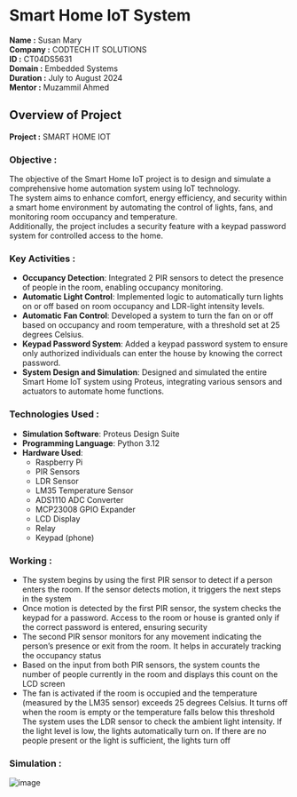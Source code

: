 # Smart Home IoT System

**Name :** Susan Mary  
**Company :** CODTECH IT SOLUTIONS  
**ID :** CT04DS5631  
**Domain :** Embedded Systems  
**Duration :** July to August 2024  
**Mentor :** Muzammil Ahmed  
 
## Overview of Project

**Project :** SMART HOME IOT

### Objective : 
The objective of the Smart Home IoT project is to design and simulate a comprehensive home automation system using IoT technology.  
The system aims to enhance comfort, energy efficiency, and security within a smart home environment by automating the control of lights, fans, and monitoring room occupancy and temperature.  
Additionally, the project includes a security feature with a keypad password system for controlled access to the home.

### Key Activities :
- **Occupancy Detection**: Integrated 2 PIR sensors to detect the presence of people in the room, enabling occupancy monitoring. 
- **Automatic Light Control**: Implemented logic to automatically turn lights on or off based on room occupancy and LDR-light intensity levels.
- **Automatic Fan Control**: Developed a system to turn the fan on or off based on occupancy and room temperature, with a threshold set at 25 degrees Celsius.
- **Keypad Password System**: Added a keypad password system to ensure only authorized individuals can enter the house by knowing the correct password.
- **System Design and Simulation**: Designed and simulated the entire Smart Home IoT system using Proteus, integrating various sensors and actuators to automate home functions.

### Technologies Used :
- **Simulation Software**: Proteus Design Suite
- **Programming Language**: Python 3.12
- **Hardware Used**:
  - Raspberry Pi
  - PIR Sensors 
  - LDR Sensor
  - LM35 Temperature Sensor
  - ADS1110 ADC Converter
  - MCP23008 GPIO Expander
  - LCD Display
  - Relay 
  - Keypad (phone)
  
### Working : 
- The system begins by using the first PIR sensor to detect if a person enters the room. If the sensor detects motion, it triggers the next steps in the system  
- Once motion is detected by the first PIR sensor, the system checks the keypad for a password. Access to the room or house is granted only if the correct password is entered, ensuring security  
- The second PIR sensor monitors for any movement indicating the person’s presence or exit from the room. It helps in accurately tracking the occupancy status  
- Based on the input from both PIR sensors, the system counts the number of people currently in the room and displays this count on the LCD screen  
- The fan is activated if the room is occupied and the temperature (measured by the LM35 sensor) exceeds 25 degrees Celsius. It turns off when the room is empty or the temperature falls below this threshold
 The system uses the LDR sensor to check the ambient light intensity. If the light level is low, the lights automatically turn on. If there are no people present or the light is sufficient, the lights turn off

### Simulation :


![image](https://github.com/user-attachments/assets/c152c322-53c3-414c-93b2-719289013a94)
